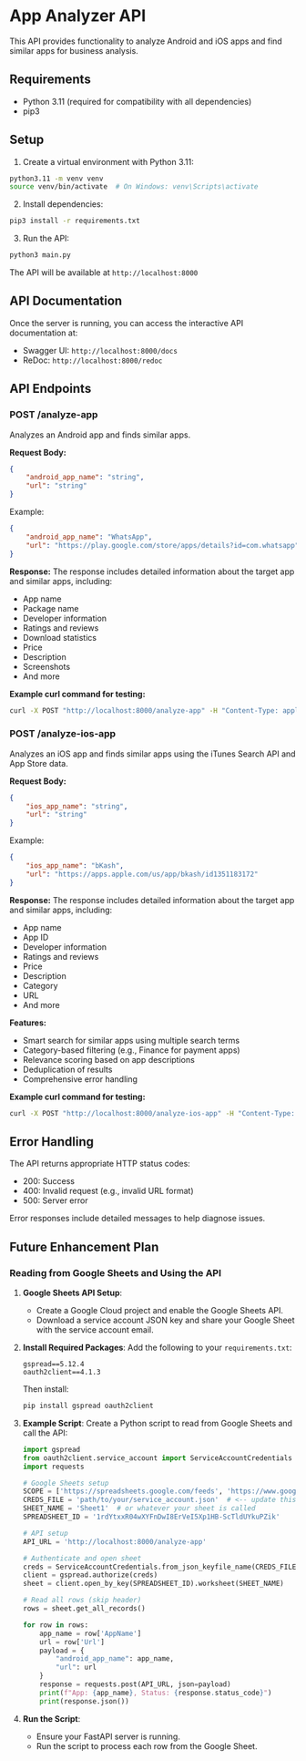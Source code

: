 # App Analyzer API

This API provides functionality to analyze Android and iOS apps and find similar apps for business analysis.

## Requirements

- Python 3.11 (required for compatibility with all dependencies)
- pip3

## Setup

1. Create a virtual environment with Python 3.11:
```bash
python3.11 -m venv venv
source venv/bin/activate  # On Windows: venv\Scripts\activate
```

2. Install dependencies:
```bash
pip3 install -r requirements.txt
```

3. Run the API:
```bash
python3 main.py
```

The API will be available at `http://localhost:8000`

## API Documentation

Once the server is running, you can access the interactive API documentation at:
- Swagger UI: `http://localhost:8000/docs`
- ReDoc: `http://localhost:8000/redoc`

## API Endpoints

### POST /analyze-app

Analyzes an Android app and finds similar apps.

**Request Body:**
```json
{
    "android_app_name": "string",
    "url": "string"
}
```

Example:
```json
{
    "android_app_name": "WhatsApp",
    "url": "https://play.google.com/store/apps/details?id=com.whatsapp"
}
```

**Response:**
The response includes detailed information about the target app and similar apps, including:
- App name
- Package name
- Developer information
- Ratings and reviews
- Download statistics
- Price
- Description
- Screenshots
- And more

**Example curl command for testing:**
```bash
curl -X POST "http://localhost:8000/analyze-app" -H "Content-Type: application/json" -d '{"android_app_name": "WhatsApp", "url": "https://play.google.com/store/apps/details?id=com.whatsapp"}'
```

### POST /analyze-ios-app

Analyzes an iOS app and finds similar apps using the iTunes Search API and App Store data.

**Request Body:**
```json
{
    "ios_app_name": "string",
    "url": "string"
}
```

Example:
```json
{
    "ios_app_name": "bKash",
    "url": "https://apps.apple.com/us/app/bkash/id1351183172"
}
```

**Response:**
The response includes detailed information about the target app and similar apps, including:
- App name
- App ID
- Developer information
- Ratings and reviews
- Price
- Description
- Category
- URL
- And more

**Features:**
- Smart search for similar apps using multiple search terms
- Category-based filtering (e.g., Finance for payment apps)
- Relevance scoring based on app descriptions
- Deduplication of results
- Comprehensive error handling

**Example curl command for testing:**
```bash
curl -X POST "http://localhost:8000/analyze-ios-app" -H "Content-Type: application/json" -d '{"ios_app_name": "bKash", "url": "https://apps.apple.com/us/app/bkash/id1351183172"}'
```

## Error Handling

The API returns appropriate HTTP status codes:
- 200: Success
- 400: Invalid request (e.g., invalid URL format)
- 500: Server error

Error responses include detailed messages to help diagnose issues.

## Future Enhancement Plan

### Reading from Google Sheets and Using the API

1. **Google Sheets API Setup**:
   - Create a Google Cloud project and enable the Google Sheets API.
   - Download a service account JSON key and share your Google Sheet with the service account email.

2. **Install Required Packages**:
   Add the following to your `requirements.txt`:
   ```
   gspread==5.12.4
   oauth2client==4.1.3
   ```
   Then install:
   ```sh
   pip install gspread oauth2client
   ```

3. **Example Script**:
   Create a Python script to read from Google Sheets and call the API:
   ```python
   import gspread
   from oauth2client.service_account import ServiceAccountCredentials
   import requests

   # Google Sheets setup
   SCOPE = ['https://spreadsheets.google.com/feeds', 'https://www.googleapis.com/auth/drive']
   CREDS_FILE = 'path/to/your/service_account.json'  # <-- update this path
   SHEET_NAME = 'Sheet1'  # or whatever your sheet is called
   SPREADSHEET_ID = '1rdYtxxR04wXYFnDwI8ErVeI5Xp1HB-ScTldUYkuPZik'

   # API setup
   API_URL = 'http://localhost:8000/analyze-app'

   # Authenticate and open sheet
   creds = ServiceAccountCredentials.from_json_keyfile_name(CREDS_FILE, SCOPE)
   client = gspread.authorize(creds)
   sheet = client.open_by_key(SPREADSHEET_ID).worksheet(SHEET_NAME)

   # Read all rows (skip header)
   rows = sheet.get_all_records()

   for row in rows:
       app_name = row['AppName']
       url = row['Url']
       payload = {
           "android_app_name": app_name,
           "url": url
       }
       response = requests.post(API_URL, json=payload)
       print(f"App: {app_name}, Status: {response.status_code}")
       print(response.json())
   ```

4. **Run the Script**:
   - Ensure your FastAPI server is running.
   - Run the script to process each row from the Google Sheet. 